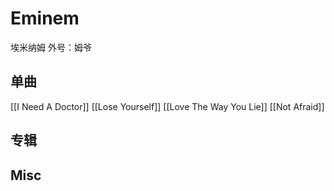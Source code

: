 # Eminem

埃米纳姆
外号：姆爷

## 单曲

[[I Need A Doctor]]
[[Lose Yourself]]
[[Love The Way You Lie]]
[[Not Afraid]]


## 专辑




## Misc


